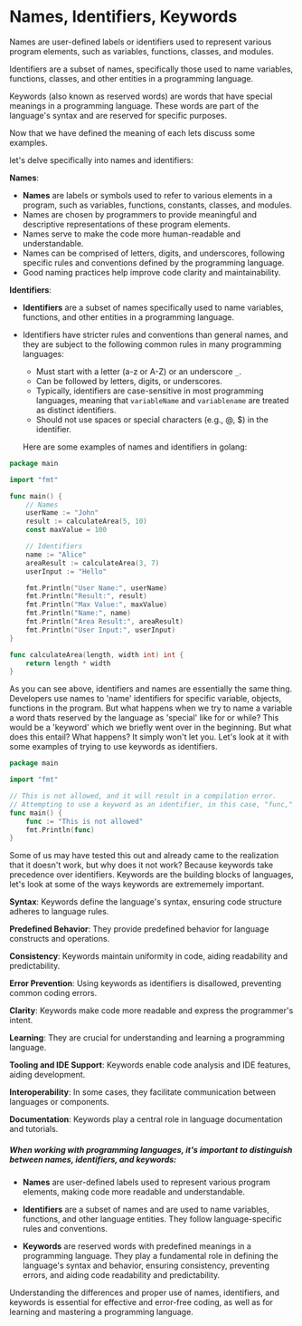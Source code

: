 # Names, Identifiers, Keywords

Names are user-defined labels or identifiers used to represent various program elements, such as variables, functions, classes, and modules.

Identifiers are a subset of names, specifically those used to name variables, functions, classes, and other entities in a programming language.

Keywords (also known as reserved words) are words that have special meanings in a programming language. These words are part of the language's syntax and are reserved for specific purposes.

Now that we have defined the meaning of each lets discuss some examples. 

let's delve specifically into names and identifiers:

**Names**:

- **Names** are labels or symbols used to refer to various elements in a program, such as variables, functions, constants, classes, and modules.
- Names are chosen by programmers to provide meaningful and descriptive representations of these program elements.
- Names serve to make the code more human-readable and understandable.
- Names can be comprised of letters, digits, and underscores, following specific rules and conventions defined by the programming language.
- Good naming practices help improve code clarity and maintainability.

**Identifiers**:

- **Identifiers** are a subset of names specifically used to name variables, functions, and other entities in a programming language.
- Identifiers have stricter rules and conventions than general names, and they are subject to the following common rules in many programming languages:
  - Must start with a letter (a-z or A-Z) or an underscore `_`.
  - Can be followed by letters, digits, or underscores.
  - Typically, identifiers are case-sensitive in most programming languages, meaning that `variableName` and `variablename` are treated as distinct identifiers.
  - Should not use spaces or special characters (e.g., @, $) in the identifier.


  Here are some examples of names and identifiers in golang:

```go
package main

import "fmt"

func main() {
    // Names
    userName := "John"
    result := calculateArea(5, 10)
    const maxValue = 100

    // Identifiers
    name := "Alice"
    areaResult := calculateArea(3, 7)
    userInput := "Hello"

    fmt.Println("User Name:", userName)
    fmt.Println("Result:", result)
    fmt.Println("Max Value:", maxValue)
    fmt.Println("Name:", name)
    fmt.Println("Area Result:", areaResult)
    fmt.Println("User Input:", userInput)
}

func calculateArea(length, width int) int {
    return length * width
}

```

As you can see above, identifiers and names are essentially the same thing. Developers use names to 'name' identifiers for specific variable, objects, functions in the program. But what happens when we try to name a variable a word thats reserved by the language as 'special' like for or while? This would be a 'keyword' which we briefly went over in the beginning. But what does this entail? What happens? It simply won't let you. Let's look at it with some examples of trying to use keywords as identifiers. 

```go
package main

import "fmt"

// This is not allowed, and it will result in a compilation error.
// Attempting to use a keyword as an identifier, in this case, "func," is not allowed.
func main() {
    func := "This is not allowed"
    fmt.Println(func)
}
```
Some of us may have tested this out and already came to the realization that it doesn't work, but why does it not work? Because keywords take precedence over identifiers. Keywords are the building blocks of languages, let's look at some of the ways keywords are extrememely important. 

  **Syntax**: Keywords define the language's syntax, ensuring code structure adheres to language rules.

  **Predefined Behavior**: They provide predefined behavior for language constructs and operations.

  **Consistency**: Keywords maintain uniformity in code, aiding readability and predictability.

  **Error Prevention**: Using keywords as identifiers is disallowed, preventing common coding errors.

  **Clarity**: Keywords make code more readable and express the programmer's intent.

  **Learning**: They are crucial for understanding and learning a programming language.

  **Tooling and IDE Support**: Keywords enable code analysis and IDE features, aiding development.

  **Interoperability**: In some cases, they facilitate communication between languages or components.

  **Documentation**: Keywords play a central role in language documentation and tutorials.


##### When working with programming languages, it's important to distinguish between names, identifiers, and keywords:

- **Names** are user-defined labels used to represent various program elements, making code more readable and understandable.

- **Identifiers** are a subset of names and are used to name variables, functions, and other language entities. They follow language-specific rules and conventions.

- **Keywords** are reserved words with predefined meanings in a programming language. They play a fundamental role in defining the language's syntax and behavior, ensuring consistency, preventing errors, and aiding code readability and predictability.

Understanding the differences and proper use of names, identifiers, and keywords is essential for effective and error-free coding, as well as for learning and mastering a programming language.
